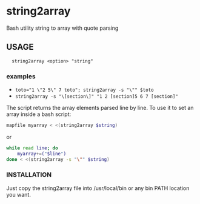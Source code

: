 # string2array
Bash utility string to array with quote parsing

## USAGE
      string2array <option> "string"
### examples
* `toto="1 \"2 5\" 7 toto"; string2array -s "\"" $toto`
* `string2array -s "\[section\]" "1 2 [section]5 6 7 [section]"`

The script returns the array elements parsed line by line.
To use it to set an array inside a bash script:
```bash
mapfile myarray < <(string2array $string)
```
or
```bash
while read line; do 
    myarray+=("$line")
done < <(string2array -s "\"" $string)
```

### INSTALLATION

Just copy the string2array file into /usr/local/bin or any bin PATH location you want.
